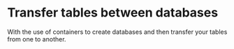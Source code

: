 # Transfer tables between databases

With the use of containers to create databases and then transfer your tables from one to another.